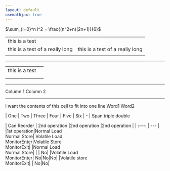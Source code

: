 ```yaml
---
layout: default
usemathjax: true
---
```


$\sum_{i=0}^n i^2 = \frac{(n^2+n)(2n+1)}{6}$ 


|                                 |                                 |
|---------------------------------|---------------------------------|
| this is a test                  |                                 |
| this is a test of a really long | this is a test of a really long |
|                                 |                                 |


---------------------------------------------------------------------
|                                 |                                 |
|---------------------------------|---------------------------------|
| this is a test                  |                                 |
|                                 |                                 |
|                                 |                                 |



--------------------------------------------------------------------
Column 1                                                Column 2
------------------------------------------------------  ------------
I want the contents of this cell to fit into one line   Word1 Word2



| One    | Two | Three | Four    | Five  | Six 
| -
| Span <td colspan=3>triple  <td colspan=2>double
  
  
  
  | Can Reorder | 2nd operation |2nd operation |2nd operation |
| :---: | --- |
|1st operation|Normal Load <br/>Normal Store| Volatile Load <br/>MonitorEnter|Volatile Store<br/> MonitorExit|
|Normal Load <br/> Normal Store| | | No|
|Volatile Load <br/> MonitorEnter| No|No|No|
|Volatile store <br/> MonitorExit| | No|No|
  
  
